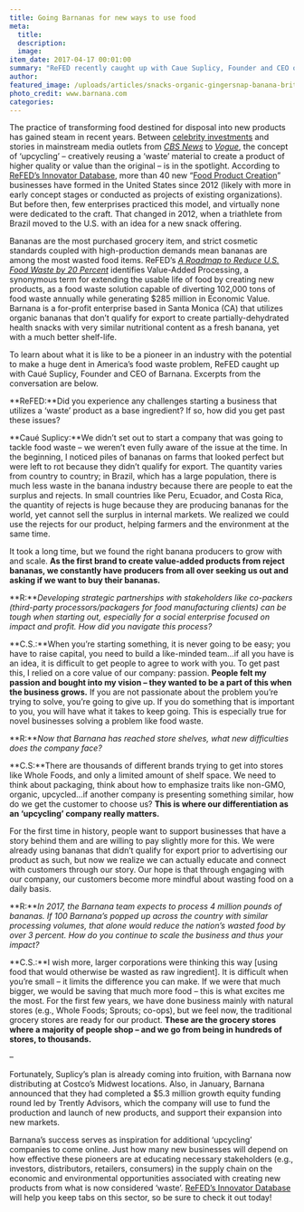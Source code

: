 ```yaml
---
title: Going Barnanas for new ways to use food
meta:
  title:
  description:
  image:
item_date: 2017-04-17 00:01:00
summary: "ReFED recently caught up with Caue Suplicy, Founder and CEO of Barnana, to learn what its like being a pioneer in the 'edible upcycling' industry."
author:
featured_image: /uploads/articles/snacks-organic-gingersnap-banana-brittle-1.jpg
photo_credit: www.barnana.com
categories:
---
```



The practice of transforming food destined for disposal into new products has gained steam in recent years. Between [celebrity investments](https://wtrmlnwtr.com/press) and stories in mainstream media outlets from [*CBS News*](http://www.cbsnews.com/news/startup-competition-a-launch-pad-for-culinary-entrepreneurs/) to [*Vogue*](http://www.vogue.com/13496700/juice-ugly-produce-food-waste-misfit/), the concept of ‘upcycling’ – creatively reusing a ‘waste’ material to create a product of higher quality or value than the original – is in the spotlight. According to [ReFED’s Innovator Database](www.refed.com/innovators), more than 40 new “[Food Product Creation](http://www.refed.com/tools/innovator-database/innovators#active_tab=innovatorList)” businesses have formed in the United States since 2012 (likely with more in early concept stages or conducted as projects of existing organizations). But before then, few enterprises practiced this model, and virtually none were dedicated to the craft. That changed in 2012, when a triathlete from Brazil moved to the U.S. with an idea for a new snack offering.

Bananas are the most purchased grocery item, and strict cosmetic standards coupled with high-production demands mean bananas are among the most wasted food items. ReFED’s [*A Roadmap to Reduce U.S. Food Waste by 20 Percent*](http://refed.com/download) identifies Value-Added Processing, a synonymous term for extending the usable life of food by creating new products, as a food waste solution capable of diverting 102,000 tons of food waste annually while generating $285 million in Economic Value. Barnana is a for-profit enterprise based in Santa Monica (CA) that utilizes organic bananas that don’t qualify for export to create partially-dehydrated health snacks with very similar nutritional content as a fresh banana, yet with a much better shelf-life.

To learn about what it is like to be a pioneer in an industry with the potential to make a huge dent in America’s food waste problem, ReFED caught up with Caué Suplicy, Founder and CEO of Barnana. Excerpts from the conversation are below.

**ReFED:**Did you experience any challenges starting a business that utilizes a ‘waste’ product as a base ingredient? If so, how did you get past these issues?

**Caué Suplicy:**We didn’t set out to start a company that was going to tackle food waste – we weren’t even fully aware of the issue at the time. In the beginning, I noticed piles of bananas on farms that looked perfect but were left to rot because they didn’t qualify for export. The quantity varies from country to country; in Brazil, which has a large population, there is much less waste in the banana industry because there are people to eat the surplus and rejects. In small countries like Peru, Ecuador, and Costa Rica, the quantity of rejects is huge because they are producing bananas for the world, yet cannot sell the surplus in internal markets. We realized we could use the rejects for our product, helping farmers and the environment at the same time.

It took a long time, but we found the right banana producers to grow with and scale. **As the first brand to create value-added products from reject bananas, we constantly have producers from all over seeking us out and asking if we want to buy their bananas.**

**R:***Developing strategic partnerships with stakeholders like co-packers (third-party processors/packagers for food manufacturing clients) can be tough when starting out, especially for a social enterprise focused on impact and profit. How did you navigate this process?*

**C.S.:**When you’re starting something, it is never going to be easy; you have to raise capital, you need to build a like-minded team…if all you have is an idea, it is difficult to get people to agree to work with you. To get past this, I relied on a core value of our company: passion. **People felt my passion and bought into my vision – they wanted to be a part of this when the business grows.** If you are not passionate about the problem you’re trying to solve, you’re going to give up. If you do something that is important to you, you will have what it takes to keep going. This is especially true for novel businesses solving a problem like food waste.

**R:***Now that Barnana has reached store shelves, what new difficulties does the company face?*

**C.S:**There are thousands of different brands trying to get into stores like Whole Foods, and only a limited amount of shelf space. We need to think about packaging, think about how to emphasize traits like non-GMO, organic, upcycled…if another company is presenting something similar, how do we get the customer to choose us? **This is where our differentiation as an ‘upcycling’ company really matters.**

For the first time in history, people want to support businesses that have a story behind them and are willing to pay slightly more for this. We were already using bananas that didn’t qualify for export prior to advertising our product as such, but now we realize we can actually educate and connect with customers through our story. Our hope is that through engaging with our company, our customers become more mindful about wasting food on a daily basis.

**R:***In 2017, the Barnana team expects to process 4 million pounds of bananas. If 100 Barnana’s popped up across the country with similar processing volumes, that alone would reduce the nation’s wasted food by over 3 percent. How do you continue to scale the business and thus your impact?*

**C.S.:**I wish more, larger corporations were thinking this way [using food that would otherwise be wasted as raw ingredient]. It is difficult when you’re small – it limits the difference you can make. If we were that much bigger, we would be saving that much more food – this is what excites me the most. For the first few years, we have done business mainly with natural stores (e.g., Whole Foods; Sprouts; co-ops), but we feel now, the traditional grocery stores are ready for our product. **These are the grocery stores where a majority of people shop – and we go from being in hundreds of stores, to thousands.**

–

Fortunately, Suplicy’s plan is already coming into fruition, with Barnana now distributing at Costco’s Midwest locations. Also, in January, Barnana announced that they had completed a $5.3 million growth equity funding round led by Trently Advisors, which the company will use to fund the production and launch of new products, and support their expansion into new markets.

Barnana’s success serves as inspiration for additional ‘upcycling’ companies to come online. Just how many new businesses will depend on how effective these pioneers are at educating necessary stakeholders (e.g., investors, distributors, retailers, consumers) in the supply chain on the economic and environmental opportunities associated with creating new products from what is now considered ‘waste’. [ReFED’s Innovator Database](www.refed.com/innovators) will help you keep tabs on this sector, so be sure to check it out today!